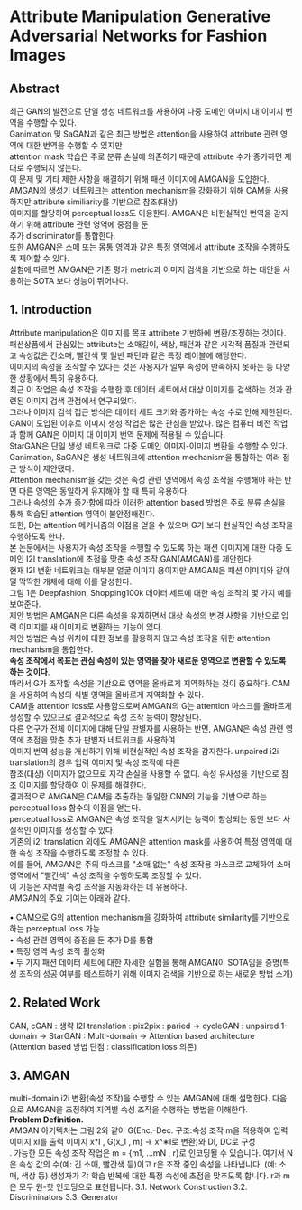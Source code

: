 # Attribute Manipulation Generative Adversarial Networks for Fashion Images

## Abstract
최근 GAN의 발전으로 단일 생성 네트워크를 사용하여 다중 도메인 이미지 대 이미지 번역을 수행할 수 있다.  
Ganimation 및 SaGAN과 같은 최근 방법은 attention을 사용하여 attribute 관련 영역에 대한 번역을 수행할 수 있지만  
attention mask 학습은 주로 분류 손실에 의존하기 때문에 attribute 수가 증가하면 제대로 수행되지 않는다.  
이 문제 및 기타 제한 사항을 해결하기 위해 패션 이미지에 AMGAN을 도입한다.  
AMGAN의 생성기 네트워크는 attention mechanism을 강화하기 위해 CAM을 사용하지만 attribute similiarity를 기반으로 참조(대상)  
이미지를 할당하여 perceptual loss도 이용한다. AMGAN은 비현실적인 번역을 감지하기 위해 attribute 관련 영역에 중점을 둔  
추가 discriminator를 통합한다.  
또한 AMGAN은 소매 또는 몸통 영역과 같은 특정 영역에서 attribute 조작을 수행하도록 제어할 수 있다.  
실험에 따르면 AMGAN은 기존 평가 metric과 이미지 검색을 기반으로 하는 대안을 사용하는 SOTA 보다 성능이 뛰어나다.

## 1. Introduction
Attribute manipulation은 이미지를 목표 attribete 기반하에 변환/조정하는 것이다.  
패션상품에서 관심있는 attribute는 소매길이, 색상, 패턴과 같은 시각적 품질과 관련되고 속성값은 긴소매, 빨간색 및 일반 패턴과 같은 특정 레이블에 해당한다.  
이미지의 속성을 조작할 수 있다는 것은 사용자가 일부 속성에 만족하지 못하는 등 다양한 상황에서 특히 유용하다.  
최근 이 작업은 속성 조작을 수행한 후 데이터 세트에서 대상 이미지를 검색하는 것과 관련된 이미지 검색 관점에서 연구되었다.  
그러나 이미지 검색 접근 방식은 데이터 세트 크기와 증가하는 속성 수로 인해 제한된다.  
GAN이 도입된 이후로 이미지 생성 작업은 많은 관심을 받았다. 많은 컴퓨터 비전 작업과 함께 GAN은 이미지 대 이미지 번역 문제에 적용될 수 있습니다.  
StarGAN은 단일 생성 네트워크로 다중 도메인 이미지-이미지 변환을 수행할 수 있다. Ganimation, SaGAN은 생성 네트워크에 attention mechanism을 통합하는 여러 접근 방식이 제안됐다.  
Attention mechanism을 갖는 것은 속성 관련 영역에서 속성 조작을 수행해야 하는 반면 다른 영역은 동일하게 유지해야 할 때 특히 유용하다.  
그러나 속성의 수가 증가함에 따라 이러한 attention based 방법은 주로 분류 손실을 통해 학습된 attention 영역이 불안정해진다.  
또한, D는 attention 메커니즘의 이점을 얻을 수 있으며 G가 보다 현실적인 속성 조작을 수행하도록 한다.  
본 논문에서는 사용자가 속성 조작을 수행할 수 있도록 하는 패션 이미지에 대한 다중 도메인 I2I translation에 초점을 맞춘 속성 조작 GAN(AMGAN)를 제안한다.  
현재 I2I 변환 네트워크는 대부분 얼굴 이미지 용이지만 AMGAN은 패션 이미지와 같이 덜 딱딱한 개체에 대해 이를 달성한다.  
그림 1은 Deepfashion, Shopping100k 데이터 세트에 대한 속성 조작의 몇 가지 예를 보여준다.  
제안 방법은 AMGAN은 다른 속성을 유지하면서 대상 속성의 변경 사항을 기반으로 입력 이미지를 새 이미지로 변환하는 기능이 있다.  
제안 방법은 속성 위치에 대한 정보를 활용하지 않고 속성 조작을 위한 attention mechanism을 통합한다.  
**속성 조작에서 목표는 관심 속성이 있는 영역을 찾아 새로운 영역으로 변환할 수 있도록 하는 것이다**.  
따라서 G가 조작할 속성을 기반으로 영역을 올바르게 지역화하는 것이 중요하다. CAM을 사용하여 속성의 식별 영역을 올바르게 지역화할 수 있다.  
CAM을 attention loss로 사용함으로써 AMGAN의 G는 attention 마스크를 올바르게 생성할 수 있으므로 결과적으로 속성 조작 능력이 향상된다.  
다른 연구가 전체 이미지에 대해 단일 판별자를 사용하는 반면, AMGAN은 속성 관련 영역에 초점을 맞춘 추가 판별자 네트워크를 사용하여  
이미지 번역 성능을 개선하기 위해 비현실적인 속성 조작을 감지한다. unpaired i2i translation의 경우 입력 이미지 및 속성 조작에 따른  
참조(대상) 이미지가 없으므로 지각 손실을 사용할 수 없다. 속성 유사성을 기반으로 참조 이미지를 할당하여 이 문제를 해결한다.  
결과적으로 AMGAN은 CAM을 추출하는 동일한 CNN의 기능을 기반으로 하는 perceptual loss 함수의 이점을 얻는다.  
perceptual loss로 AMGAN은 속성 조작을 일치시키는 능력이 향상되는 동안 보다 사실적인 이미지를 생성할 수 있다.  
기존의 i2i translation 외에도 AMGAN은 attention mask를 사용하여 특정 영역에 대한 속성 조작을 수행하도록 조정할 수 있다.  
예를 들어, AMGAN은 주의 마스크를 "소매 없는" 속성 조작용 마스크로 교체하여 소매 영역에서 "빨간색" 속성 조작을 수행하도록 조정할 수 있다.  
이 기능은 지역별 속성 조작을 자동화하는 데 유용하다.  
AMGAN의 주요 기여는 아래와 같다.  

• CAM으로 G의 attention mechanism을 강화하여 attribute similarity를 기반으로 하는 perceptual loss 가능  
• 속성 관련 영역에 중점을 둔 추가 D를 통합  
• 특정 영역 속성 조작 활성화  
• 두 가지 패션 데이터 세트에 대한 자세한 실험을 통해 AMGAN이 SOTA임을 증명(특성 조작의 성공 여부를 테스트하기 위해 이미지 검색을 기반으로 하는 새로운 방법 소개)

## 2. Related Work
GAN, cGAN : 생략
I2I translation : pix2pix : paried -> cycleGAN : unpaired 1-domain -> StarGAN : Multi-domain -> Attention based architecture  
(Attention based 방법 단점 :  classification loss 의존)

## 3. AMGAN
multi-domain i2i 변환(속성 조작)을 수행할 수 있는 AMGAN에 대해 설명한다. 다음으로 AMGAN을 조정하여 지역별 속성 조작을 수행하는 방법을 이해한다.  
**Problem Definition.**  
AMGAN 아키텍처는 그림 2와 같이 G(Enc.-Dec. 구조:속성 조작 m을 적용하여 입력 이미지 xI를 출력 이미지 x\*I , G(x_I , m) → x^∗I로 변환)와 DI, DC로 구성  
. 가능한 모든 속성 조작 작업은 m = {m1, ...mN , r}로 인코딩될 수 있습니다. 여기서 N은 속성 값의 수(예: 긴 소매, 빨간색 등)이고 r은 조작 중인 속성을 나타냅니다. (예: 소매, 색상 등) 생성자가 각 학습 반복에 대한 특정 속성에 초점을 맞추도록 합니다. r과 m은 모두 원-핫 인코딩으로 표현됩니다.
3.1. Network Construction
3.2. Discriminators
3.3. Generator
